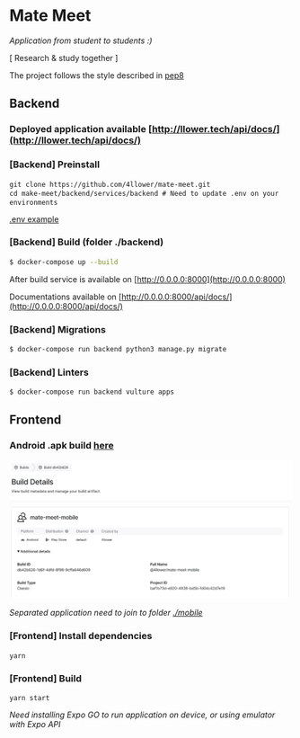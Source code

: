 # Mate Meet

*Application from student to students :)*

[ Research & study together ]

The project follows the style described in [pep8](https://www.python.org/dev/peps/pep-0008/)

## Backend

### Deployed application available [http://llower.tech/api/docs/](http://llower.tech/api/docs/)

### [Backend] Preinstall
```
git clone https://github.com/4llower/mate-meet.git
cd make-meet/backend/services/backend # Need to update .env on your environments
```
[.env example](https://github.com/4llower/mate-meet/blob/master/backend/services/backend/.env.example)

### [Backend] Build (folder ./backend)

```bash
$ docker-compose up --build
```

After build service is available on [http://0.0.0.0:8000](http://0.0.0.0:8000)

Documentations available on [http://0.0.0.0:8000/api/docs/](http://0.0.0.0:8000/api/docs/)

### [Backend] Migrations

```bash
$ docker-compose run backend python3 manage.py migrate
```

### [Backend] Linters

```bash
$ docker-compose run backend vulture apps
```

## Frontend

### Android .apk build [here](https://drive.google.com/drive/folders/1M-xjeSdwyMq68MiQPgETLYt2Gk48KOmA?usp=sharing)

<img src="docs/build-details.png">

*Separated application need to join to folder [./mobile](https://github.com/4llower/mate-meet/tree/master/mobile)*

### [Frontend] Install dependencies
```
yarn
```

### [Frontend] Build
```
yarn start
```
*Need installing Expo GO to run application on device, or using emulator with Expo API*
